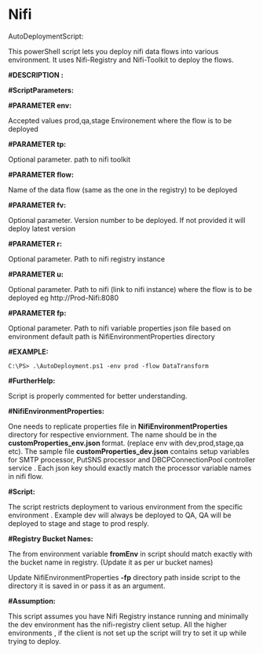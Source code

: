 # Nifi
AutoDeploymentScript:

This powerShell script lets you deploy nifi data flows into various environment. It uses Nifi-Registry and Nifi-Toolkit to deploy the flows.

    
<b>#DESCRIPTION :</b>
    
<b>#ScriptParameters: </b>

<b>#PARAMETER env:</b>

 Accepted values prod,qa,stage Environement where the flow is to be deployed

<b>#PARAMETER tp:</b>

Optional parameter. path to nifi toolkit 

<b>#PARAMETER flow:</b>

Name of the data flow (same as the one in the registry) to be deployed
   
<b>#PARAMETER fv:</b>

Optional parameter. Version number to be deployed. If not provided it will deploy latest version 

<b>#PARAMETER r:</b>

Optional parameter. Path to nifi registry instance
   
<b>#PARAMETER u:</b>

Optional parameter. Path to nifi (link to nifi instance) where the flow is to be deployed
eg http://Prod-Nifi:8080 
   
<b>#PARAMETER fp:</b>

Optional parameter. Path to nifi variable properties json file based on environment 
default path is NifiEnvironmentProperties directory 
  
<b>#EXAMPLE:</b>

    C:\PS> .\AutoDeployment.ps1 -env prod -flow DataTransform 

<b>#FurtherHelp:</b>

Script is properly commented for better understanding.

<b>#NifiEnvironmentProperties:</b>

One needs to replicate properties file in <b>NifiEnvironmentProperties</b> directory for respective enviornment. The name should be in the <b>customProperties_env.json </b> format. (replace env with dev,prod,stage,qa etc). The sample file <b>customProperties_dev.json</b> contains setup variables for SMTP processor, PutSNS processor and DBCPConnectionPool controller service . Each json key should exactly match the processor variable names in nifi flow. 
    
 <b>#Script:</b>
 
The script restricts deployment to various environment from the specific environment . Example dev will always be deployed to QA, QA will be deployed to stage and stage to prod resply.
 
<b>#Registry Bucket Names:</b>

The from environment variable <b>fromEnv</b> in script should match exactly with the bucket name in registry. (Update it as per ur bucket names)

Update NifiEnvironmentProperties <b>-fp</b> directory path inside script to the directory it is saved in or pass it as an argument.

<b>#Assumption:</b>

This script assumes you have Nifi Registry instance running and minimally the dev environment has the nifi-registry client setup. All the higher environments , if the client is not set up the script will try to set it up while trying to deploy.
    


